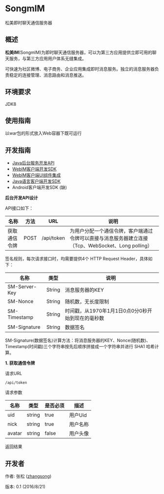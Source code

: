 # SongmIM
松美即时聊天通信服务器

## 概述

**松美IM**(SongmIM)为即时聊天通信服务器，可以为第三方应用提供立即可用的聊天服务，与第三方应用用户体系无缝集成。

可快速为社区微博、电子商务、企业应用集成即时消息服务。独立的消息服务器负责稳定的连接管理、消息路由和消息推送。

## 环境要求

JDK8

## 使用指南

以war包的形式放入Web容器下既可运行

## 开发指南

+ [Java后台服务开发API](https://github.com/songzigw/songm.im.backstage.java)
+ [WebIM客户端开发SDK](https://github.com/songzigw/songm.webim)
+ [WebIM客户端UI组件集成](https://github.com/songzigw/songm.webim.ui)
+ [Java语言客户端开发SDK](https://github.com/songzigw/songm.im.java)
+ Android客户端开发SDK (缺)

**后台开发API设计**

API接口如下：

名称 | 方法 | URL | 说明
--- | --- | --- | ---
获取通信令牌 | POST | /api/token | 为用户分配一个通信令牌，客户端通过令牌可以直接与消息服务器建立连接（Tcp、WebSocket、Long polling）

签名规则，每次请求接口时，均需要提供4个 HTTP Request Header，具体如下：

名称 | 类型 | 说明
--- | --- | ---
SM-Server-Key | String | 消息服务器的KEY
SM-Nonce | String | 随机数，无长度限制
SM-Timestamp | String | 时间戳，从1970年1月1日0点0分0秒开始到现在的毫秒数
SM-Signature | String | 数据签名

SM-Signature(数据签名)计算方法：将消息服务器的KEY、Nonce(随机数)、Timestamp(时间戳)三个字符串按先后顺序拼接成一个字符串并进行 SHA1 哈希计算。

**1. 获取通信令牌**

请求URL
```
/api/token
```

请求参数

名称 | 类型 | 是否必须 | 描述
--- | --- | --- | ---
uid | string | true | 用户Uid
nick | string | true | 用户名称
avatar | string | false | 用户头像

返回结果


## 开发者

作者: 张松 ([zhangsong](mailto:songzigw@163.com)) 

版本: 0.1 (2016/8/21)


